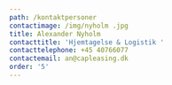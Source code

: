```yaml
---
path: /kontaktpersoner
contactimage: /img/nyholm .jpg
title: Alexander Nyholm
contacttitle: 'Hjemtagelse & Logistik '
contacttelephone: +45 40766077
contactemail: an@capleasing.dk
order: '5'
---
```


